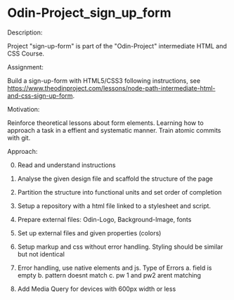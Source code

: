 # Odin-Project_sign_up_form

Description:

Project "sign-up-form" is part of the "Odin-Project" intermediate HTML and CSS Course.

Assignment:

Build a sign-up-form with HTML5/CSS3 following instructions, see https://www.theodinproject.com/lessons/node-path-intermediate-html-and-css-sign-up-form.

Motivation:

Reinforce theoretical lessons about form elements.
Learning how to approach a task in a effient and systematic manner. 
Train atomic commits with git. 

Approach:

0. Read and understand instructions

1. Analyse the given design file and scaffold the structure of the page
2. Partition the structure into functional units and set order of completion

3. Setup a repository with a html file linked to a stylesheet and script.
4. Prepare external files: Odin-Logo, Background-Image, fonts
5. Set up external files and given properties (colors)
6. Setup markup and css without error handling. Styling should be similar but not identical

7. Error handling, use native elements and js. Type of Errors a. field is empty b. pattern doesnt match c. pw 1 and pw2 arent matching

9. Add Media Query for devices with 600px width or less
   

